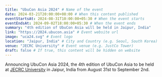 ```yaml
---
title: "UbuCon Asia 2024" # Name of the event
date: 2024-03-21T20:00:00+08:00 # When this content published
eventStartsAt: 2024-08-31T10:00:00+05:30 # When the event starts
eventEndsAt: 2024-09-02T18:00:00+05:30 # When the event ends
summary: "4th edition of UbuCon Asia will be held in Jaipur, India"
link: "https://2024.ubucon.asia" # Event website url
image: "uca24.svg" # Event logo
location: "Jaipur, India" # City and Country (e.g. Seoul, South Korea)
venue: "JECRC University" # Event venue (e.g. JustCo Tower)
draft: false # If true, this content will be hidden on website
---
```


Announcing UbuCon Asia 2024, the 4th edition of UbuCon Asia to be held at [JECRC University](https://jecrcuniversity.edu.in/) in Jaipur, India from August 31st to September 2nd.
